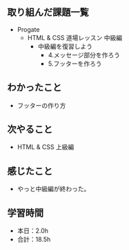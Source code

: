 ## 取り組んだ課題一覧
- Progate
  - HTML & CSS 道場レッスン 中級編
    - 中級編を復習しよう
      - 4.メッセージ部分を作ろう
      - 5.フッターを作ろう
## わかったこと
- フッターの作り方
## 次やること
- HTML & CSS 上級編
## 感じたこと
- やっと中級編が終わった。
## 学習時間
- 本日：2.0h
- 合計：18.5h
